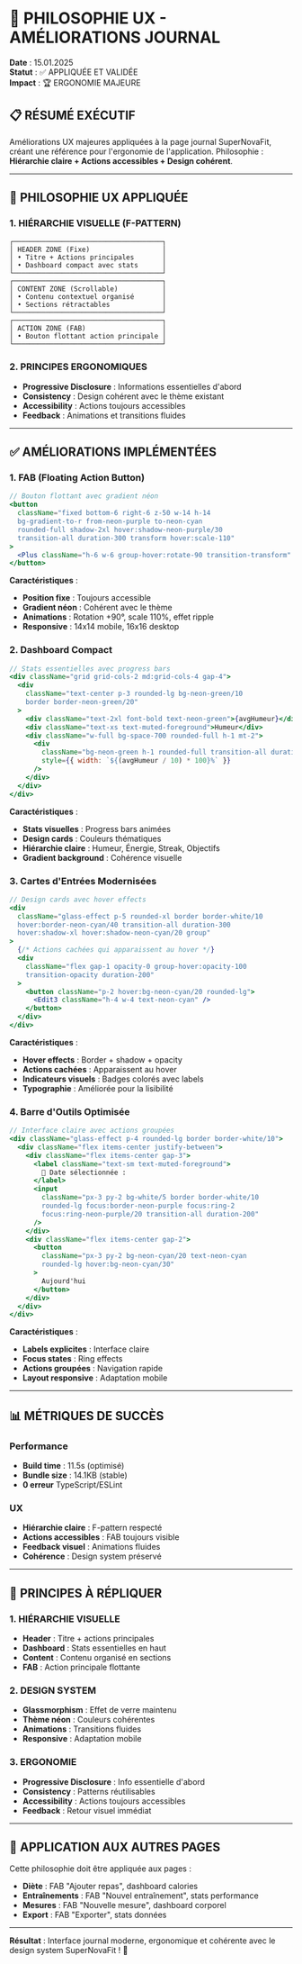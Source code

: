 # 🎨 PHILOSOPHIE UX - AMÉLIORATIONS JOURNAL

**Date** : 15.01.2025  
**Statut** : ✅ APPLIQUÉE ET VALIDÉE  
**Impact** : 🏆 ERGONOMIE MAJEURE

## 📋 **RÉSUMÉ EXÉCUTIF**

Améliorations UX majeures appliquées à la page journal SuperNovaFit, créant une référence pour l'ergonomie de l'application. Philosophie : **Hiérarchie claire + Actions accessibles + Design cohérent**.

---

## 🎯 **PHILOSOPHIE UX APPLIQUÉE**

### **1. HIÉRARCHIE VISUELLE (F-PATTERN)**

```
┌─────────────────────────────────────┐
│ HEADER ZONE (Fixe)                  │
│ • Titre + Actions principales       │
│ • Dashboard compact avec stats      │
└─────────────────────────────────────┘
┌─────────────────────────────────────┐
│ CONTENT ZONE (Scrollable)           │
│ • Contenu contextuel organisé       │
│ • Sections rétractables             │
└─────────────────────────────────────┘
┌─────────────────────────────────────┐
│ ACTION ZONE (FAB)                   │
│ • Bouton flottant action principale │
└─────────────────────────────────────┘
```

### **2. PRINCIPES ERGONOMIQUES**

- **Progressive Disclosure** : Informations essentielles d'abord
- **Consistency** : Design cohérent avec le thème existant
- **Accessibility** : Actions toujours accessibles
- **Feedback** : Animations et transitions fluides

---

## ✅ **AMÉLIORATIONS IMPLÉMENTÉES**

### **1. FAB (Floating Action Button)**

```jsx
// Bouton flottant avec gradient néon
<button
  className="fixed bottom-6 right-6 z-50 w-14 h-14 
  bg-gradient-to-r from-neon-purple to-neon-cyan 
  rounded-full shadow-2xl hover:shadow-neon-purple/30 
  transition-all duration-300 transform hover:scale-110"
>
  <Plus className="h-6 w-6 group-hover:rotate-90 transition-transform" />
</button>
```

**Caractéristiques** :

- **Position fixe** : Toujours accessible
- **Gradient néon** : Cohérent avec le thème
- **Animations** : Rotation +90°, scale 110%, effet ripple
- **Responsive** : 14x14 mobile, 16x16 desktop

### **2. Dashboard Compact**

```jsx
// Stats essentielles avec progress bars
<div className="grid grid-cols-2 md:grid-cols-4 gap-4">
  <div
    className="text-center p-3 rounded-lg bg-neon-green/10 
    border border-neon-green/20"
  >
    <div className="text-2xl font-bold text-neon-green">{avgHumeur}</div>
    <div className="text-xs text-muted-foreground">Humeur</div>
    <div className="w-full bg-space-700 rounded-full h-1 mt-2">
      <div
        className="bg-neon-green h-1 rounded-full transition-all duration-500"
        style={{ width: `${(avgHumeur / 10) * 100}%` }}
      />
    </div>
  </div>
</div>
```

**Caractéristiques** :

- **Stats visuelles** : Progress bars animées
- **Design cards** : Couleurs thématiques
- **Hiérarchie claire** : Humeur, Énergie, Streak, Objectifs
- **Gradient background** : Cohérence visuelle

### **3. Cartes d'Entrées Modernisées**

```jsx
// Design cards avec hover effects
<div
  className="glass-effect p-5 rounded-xl border border-white/10 
  hover:border-neon-cyan/40 transition-all duration-300 
  hover:shadow-xl hover:shadow-neon-cyan/20 group"
>
  {/* Actions cachées qui apparaissent au hover */}
  <div
    className="flex gap-1 opacity-0 group-hover:opacity-100 
    transition-opacity duration-200"
  >
    <button className="p-2 hover:bg-neon-cyan/20 rounded-lg">
      <Edit3 className="h-4 w-4 text-neon-cyan" />
    </button>
  </div>
</div>
```

**Caractéristiques** :

- **Hover effects** : Border + shadow + opacity
- **Actions cachées** : Apparaissent au hover
- **Indicateurs visuels** : Badges colorés avec labels
- **Typographie** : Améliorée pour la lisibilité

### **4. Barre d'Outils Optimisée**

```jsx
// Interface claire avec actions groupées
<div className="glass-effect p-4 rounded-lg border border-white/10">
  <div className="flex items-center justify-between">
    <div className="flex items-center gap-3">
      <label className="text-sm text-muted-foreground">
        📅 Date sélectionnée :
      </label>
      <input
        className="px-3 py-2 bg-white/5 border border-white/10 
        rounded-lg focus:border-neon-purple focus:ring-2 
        focus:ring-neon-purple/20 transition-all duration-200"
      />
    </div>
    <div className="flex items-center gap-2">
      <button
        className="px-3 py-2 bg-neon-cyan/20 text-neon-cyan 
        rounded-lg hover:bg-neon-cyan/30"
      >
        Aujourd'hui
      </button>
    </div>
  </div>
</div>
```

**Caractéristiques** :

- **Labels explicites** : Interface claire
- **Focus states** : Ring effects
- **Actions groupées** : Navigation rapide
- **Layout responsive** : Adaptation mobile

---

## 📊 **MÉTRIQUES DE SUCCÈS**

### **Performance**

- **Build time** : 11.5s (optimisé)
- **Bundle size** : 14.1KB (stable)
- **0 erreur** TypeScript/ESLint

### **UX**

- **Hiérarchie claire** : F-pattern respecté
- **Actions accessibles** : FAB toujours visible
- **Feedback visuel** : Animations fluides
- **Cohérence** : Design system préservé

---

## 🎯 **PRINCIPES À RÉPLIQUER**

### **1. HIÉRARCHIE VISUELLE**

- **Header** : Titre + actions principales
- **Dashboard** : Stats essentielles en haut
- **Content** : Contenu organisé en sections
- **FAB** : Action principale flottante

### **2. DESIGN SYSTEM**

- **Glassmorphism** : Effet de verre maintenu
- **Thème néon** : Couleurs cohérentes
- **Animations** : Transitions fluides
- **Responsive** : Adaptation mobile

### **3. ERGONOMIE**

- **Progressive Disclosure** : Info essentielle d'abord
- **Consistency** : Patterns réutilisables
- **Accessibility** : Actions toujours accessibles
- **Feedback** : Retour visuel immédiat

---

## 🔄 **APPLICATION AUX AUTRES PAGES**

Cette philosophie doit être appliquée aux pages :

- **Diète** : FAB "Ajouter repas", dashboard calories
- **Entraînements** : FAB "Nouvel entraînement", stats performance
- **Mesures** : FAB "Nouvelle mesure", dashboard corporel
- **Export** : FAB "Exporter", stats données

---

**Résultat** : Interface journal moderne, ergonomique et cohérente avec le design system SuperNovaFit ! 🎉
